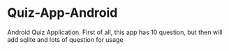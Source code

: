# Quiz-App-Android
Android Quiz Application. First of all, this app has 10 question, but then will add sqlite and lots of question for usage
